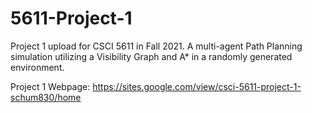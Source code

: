# 5611-Project-1
Project 1 upload for CSCI 5611 in Fall 2021. A multi-agent Path Planning simulation utilizing a Visibility Graph and A* in a randomly generated environment.

Project 1 Webpage: https://sites.google.com/view/csci-5611-project-1-schum830/home
